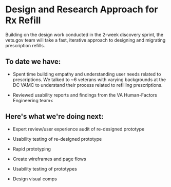 # Design and Research Approach for Rx Refill

Building on the design work conducted in the 2-week discovery sprint, the vets.gov team will take a fast, iterative approach to designing and migrating prescription refills. 

## To date we have:

* Spent time building empathy and understanding user needs related to prescriptions. We talked to ~6 veterans with varying backgrounds at the DC VAMC to understand their process related to refilling prescriptions. 

* Reviewed usability reports and findings from the VA Human-Factors Engineering team<

## Here's what we're doing next:

* Expert review/user experience audit of re-designed prototype

* Usability testing of re-designed prototype

* Rapid prototyping

* Create wireframes and page flows

* Usability testing of prototypes

* Design visual comps
